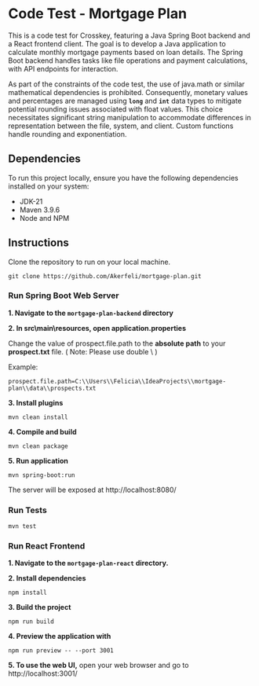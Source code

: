 # Code Test - Mortgage Plan

This is a code test for Crosskey, featuring a Java Spring Boot backend and a React frontend client. The goal is to develop a Java application to calculate monthly mortgage payments based on loan details. The Spring Boot backend handles tasks like file operations and payment calculations, with API endpoints for interaction. 

As part of the constraints of the code test, the use of java.math or similar mathematical dependencies is prohibited. Consequently, monetary values and percentages are managed using **`long`** and **`int`** data types to mitigate potential rounding issues associated with float values. This choice necessitates significant string manipulation to accommodate differences in representation between the file, system, and client. Custom functions handle rounding and exponentiation.

## Dependencies

To run this project locally, ensure you have the following dependencies installed on your system:

- JDK-21
- Maven 3.9.6
- Node and NPM

## Instructions

Clone the repository to run on your local machine.
   ```
   git clone https://github.com/Akerfeli/mortgage-plan.git
   ```


### Run Spring Boot Web Server

**1. Navigate to the `mortgage-plan-backend` directory**

**2. In src\main\resources, open application.properties**
  
  Change the value of prospect.file.path to the **absolute path** to your **prospect.txt** file.
   ( Note: Please use double \\ )
   
   Example:
   ```
   prospect.file.path=C:\\Users\\Felicia\\IdeaProjects\\mortgage-plan\\data\\prospects.txt
   ```

**3. Install plugins**
   ```
   mvn clean install
   ```

**4. Compile and build**
   ```
   mvn clean package
   ```

**5. Run application** 
   ```
   mvn spring-boot:run
   ```

The server will be exposed at http://localhost:8080/


### Run Tests
```
mvn test
```

### Run React Frontend

**1. Navigate to the `mortgage-plan-react` directory.**

**2. Install dependencies**  
   ```
   npm install
   ```

**3. Build the project**
   ```
   npm run build
   ```

**4. Preview the application with**
   ```
   npm run preview -- --port 3001
   ```

**5. To use the web UI,** open your web browser and go to http://localhost:3001/
